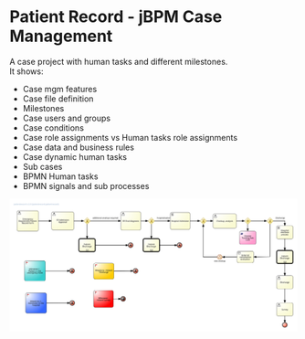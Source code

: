 # Patient Record - jBPM Case Management


A case project with human tasks and different milestones. <br>It shows:
 - Case mgm features
 - Case file definition
 - Milestones
 - Case users and groups
 - Case conditions
 - Case role assignments vs Human tasks role assignments
 - Case data and business rules
 - Case dynamic human tasks
 - Sub cases
 - BPMN Human tasks
 - BPMN signals and sub processes

![alt text](https://github.com/hifly81/patientrecord/blob/master/src/main/resources/com/redhat/patientrecord/patientrecord.patientrecord-svg.svg)
